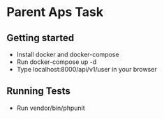 # Parent Aps Task


## Getting started
- Install docker and docker-compose
- Run docker-compose up -d
- Type localhost:8000/api/v1/user in your browser

## Running Tests
- Run vendor/bin/phpunit


